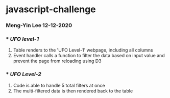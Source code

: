 # javascript-challenge
### Meng-Yin Lee 12-12-2020
### * *UFO level-1*
1. Table renders to the 'UFO Level-1' webpage, including all columns
2. Event handler calls a function to filter the data based on input value and prevent the page from reloading using D3

### * *UFO Level-2*
1. Code is able to handle 5 total filters at once
2. The multi-filtered data is then rendered back to the table
